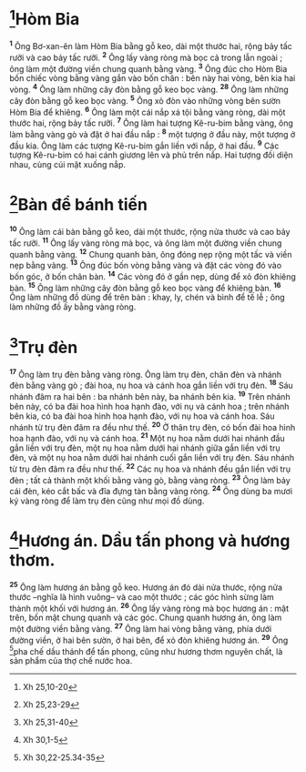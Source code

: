 # [^1@-a840b470-2395-49e3-8ffa-ebe1a044f44e]Hòm Bia
<sup><b>1</b></sup> Ông Bơ-xan-ên làm Hòm Bia bằng gỗ keo, dài một thước hai, rộng bảy tấc rưỡi và cao bảy tấc rưỡi. <sup><b>2</b></sup> Ông lấy vàng ròng mà bọc cả trong lẫn ngoài ; ông làm một đường viền chung quanh bằng vàng. <sup><b>3</b></sup> Ông đúc cho Hòm Bia bốn chiếc vòng bằng vàng gắn vào bốn chân : bên này hai vòng, bên kia hai vòng. <sup><b>4</b></sup> Ông làm những cây đòn bằng gỗ keo bọc vàng. <sup><b>28</b></sup> Ông làm những cây đòn bằng gỗ keo bọc vàng. <sup><b>5</b></sup> Ông xỏ đòn vào những vòng bên sườn Hòm Bia để khiêng. <sup><b>6</b></sup> Ông làm một cái nắp xá tội bằng vàng ròng, dài một thước hai, rộng bảy tấc rưỡi. <sup><b>7</b></sup> Ông làm hai tượng Kê-ru-bim bằng vàng, ông làm bằng vàng gò và đặt ở hai đầu nắp : <sup><b>8</b></sup> một tượng ở đầu này, một tượng ở đầu kia. Ông làm các tượng Kê-ru-bim gắn liền với nắp, ở hai đầu. <sup><b>9</b></sup> Các tượng Kê-ru-bim có hai cánh giương lên và phủ trên nắp. Hai tượng đối diện nhau, cùng cúi mặt xuống nắp.

# [^2@-a840b470-2395-49e3-8ffa-ebe1a044f44e]Bàn để bánh tiến
<sup><b>10</b></sup> Ông làm cái bàn bằng gỗ keo, dài một thước, rộng nửa thước và cao bảy tấc rưỡi. <sup><b>11</b></sup> Ông lấy vàng ròng mà bọc, và ông làm một đường viền chung quanh bằng vàng. <sup><b>12</b></sup> Chung quanh bàn, ông đóng nẹp rộng một tấc và viền nẹp bằng vàng. <sup><b>13</b></sup> Ông đúc bốn vòng bằng vàng và đặt các vòng đó vào bốn góc, ở bốn chân bàn. <sup><b>14</b></sup> Các vòng đó ở gần nẹp, dùng để xỏ đòn khiêng bàn. <sup><b>15</b></sup> Ông làm những cây đòn bằng gỗ keo bọc vàng để khiêng bàn. <sup><b>16</b></sup> Ông làm những đồ dùng để trên bàn : khay, ly, chén và bình để tế lễ ; ông làm những đồ ấy bằng vàng ròng.

# [^3@-a840b470-2395-49e3-8ffa-ebe1a044f44e]Trụ đèn
<sup><b>17</b></sup> Ông làm trụ đèn bằng vàng ròng. Ông làm trụ đèn, chân đèn và nhánh đèn bằng vàng gò ; đài hoa, nụ hoa và cánh hoa gắn liền với trụ đèn. <sup><b>18</b></sup> Sáu nhánh đâm ra hai bên : ba nhánh bên này, ba nhánh bên kia. <sup><b>19</b></sup> Trên nhánh bên này, có ba đài hoa hình hoa hạnh đào, với nụ và cánh hoa ; trên nhánh bên kia, có ba đài hoa hình hoa hạnh đào, với nụ hoa và cánh hoa. Sáu nhánh từ trụ đèn đâm ra đều như thế. <sup><b>20</b></sup> Ở thân trụ đèn, có bốn đài hoa hình hoa hạnh đào, với nụ và cánh hoa. <sup><b>21</b></sup> Một nụ hoa nằm dưới hai nhánh đầu gắn liền với trụ đèn, một nụ hoa nằm dưới hai nhánh giữa gắn liền với trụ đèn, và một nụ hoa nằm dưới hai nhánh cuối gắn liền với trụ đèn. Sáu nhánh từ trụ đèn đâm ra đều như thế. <sup><b>22</b></sup> Các nụ hoa và nhánh đều gắn liền với trụ đèn ; tất cả thành một khối bằng vàng gò, bằng vàng ròng. <sup><b>23</b></sup> Ông làm bảy cái đèn, kéo cắt bấc và đĩa đựng tàn bằng vàng ròng. <sup><b>24</b></sup> Ông dùng ba mươi ký vàng ròng để làm trụ đèn cũng như mọi đồ dùng.

# [^4@-a840b470-2395-49e3-8ffa-ebe1a044f44e]Hương án. Dầu tấn phong và hương thơm.
<sup><b>25</b></sup> Ông làm hương án bằng gỗ keo. Hương án đó dài nửa thước, rộng nửa thước –nghĩa là hình vuông– và cao một thước ; các góc hình sừng làm thành một khối với hương án. <sup><b>26</b></sup> Ông lấy vàng ròng mà bọc hương án : mặt trên, bốn mặt chung quanh và các góc. Chung quanh hương án, ông làm một đường viền bằng vàng. <sup><b>27</b></sup> Ông làm hai vòng bằng vàng, phía dưới đường viền, ở hai bên sườn, ở hai bên, để xỏ đòn khiêng hương án. <sup><b>29</b></sup> Ông [^5@-a840b470-2395-49e3-8ffa-ebe1a044f44e]pha chế dầu thánh để tấn phong, cũng như hương thơm nguyên chất, là sản phẩm của thợ chế nước hoa.

[^1@-a840b470-2395-49e3-8ffa-ebe1a044f44e]: Xh 25,10-20
[^2@-a840b470-2395-49e3-8ffa-ebe1a044f44e]: Xh 25,23-29
[^3@-a840b470-2395-49e3-8ffa-ebe1a044f44e]: Xh 25,31-40
[^4@-a840b470-2395-49e3-8ffa-ebe1a044f44e]: Xh 30,1-5
[^5@-a840b470-2395-49e3-8ffa-ebe1a044f44e]: Xh 30,22-25.34-35